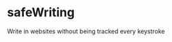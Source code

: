<!--
  Created at: 07/08/2021 15:04:13 Thursday
  Modified at: 07/08/2021 03:04:15 PM Thursday
-->

# safeWriting

Write in websites without being tracked every keystroke
